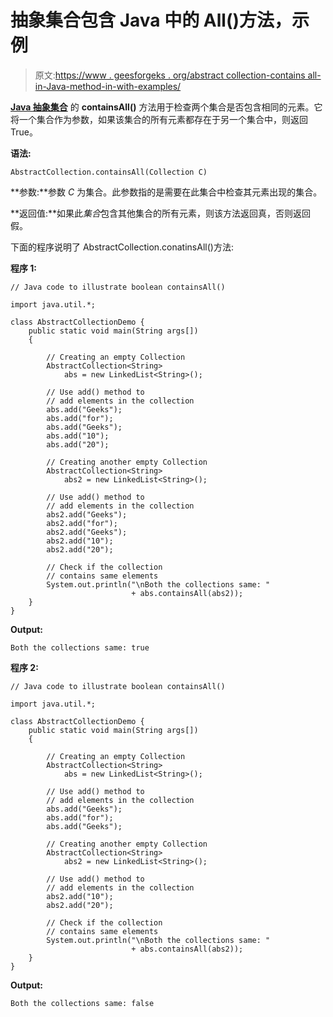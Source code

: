 # 抽象集合包含 Java 中的 All()方法，示例

> 原文:[https://www . geesforgeks . org/abstract collection-contains all-in-Java-method-in-with-examples/](https://www.geeksforgeeks.org/abstractcollection-containsall-method-in-java-with-examples/)

**[Java 抽象集合](https://www.geeksforgeeks.org/abstractcollection-in-java-with-examples/)** 的 **containsAll()** 方法用于检查两个集合是否包含相同的元素。它将一个集合作为参数，如果该集合的所有元素都存在于另一个集合中，则返回 True。

**语法:**

```
AbstractCollection.containsAll(Collection C)
```

**参数:**参数 *C* 为集合。此参数指的是需要在此集合中检查其元素出现的集合。

**返回值:**如果此*集合*包含其他集合的所有元素，则该方法返回真，否则返回假。

下面的程序说明了 AbstractCollection.conatinsAll()方法:

**程序 1:**

```
// Java code to illustrate boolean containsAll()

import java.util.*;

class AbstractCollectionDemo {
    public static void main(String args[])
    {

        // Creating an empty Collection
        AbstractCollection<String>
            abs = new LinkedList<String>();

        // Use add() method to
        // add elements in the collection
        abs.add("Geeks");
        abs.add("for");
        abs.add("Geeks");
        abs.add("10");
        abs.add("20");

        // Creating another empty Collection
        AbstractCollection<String>
            abs2 = new LinkedList<String>();

        // Use add() method to
        // add elements in the collection
        abs2.add("Geeks");
        abs2.add("for");
        abs2.add("Geeks");
        abs2.add("10");
        abs2.add("20");

        // Check if the collection
        // contains same elements
        System.out.println("\nBoth the collections same: "
                           + abs.containsAll(abs2));
    }
}
```

**Output:**

```
Both the collections same: true

```

**程序 2:**

```
// Java code to illustrate boolean containsAll()

import java.util.*;

class AbstractCollectionDemo {
    public static void main(String args[])
    {

        // Creating an empty Collection
        AbstractCollection<String>
            abs = new LinkedList<String>();

        // Use add() method to
        // add elements in the collection
        abs.add("Geeks");
        abs.add("for");
        abs.add("Geeks");

        // Creating another empty Collection
        AbstractCollection<String>
            abs2 = new LinkedList<String>();

        // Use add() method to
        // add elements in the collection
        abs2.add("10");
        abs2.add("20");

        // Check if the collection
        // contains same elements
        System.out.println("\nBoth the collections same: "
                           + abs.containsAll(abs2));
    }
}
```

**Output:**

```
Both the collections same: false

```